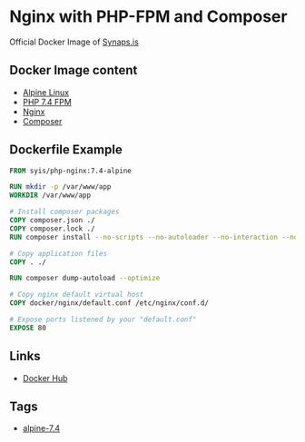 # Nginx with PHP-FPM and Composer

Official Docker Image of [Synaps.is](https://synaps.is)

## Docker Image content

- [Alpine Linux](https://alpinelinux.org)
- [PHP 7.4 FPM](https://www.php.net/)
- [Nginx](https://www.nginx.com/)
- [Composer](https://getcomposer.org/)

## Dockerfile Example

```dockerfile
FROM syis/php-nginx:7.4-alpine

RUN mkdir -p /var/www/app
WORKDIR /var/www/app

# Install composer packages
COPY composer.json ./
COPY composer.lock ./
RUN composer install --no-scripts --no-autoloader --no-interaction --no-progress

# Copy application files
COPY . ./

RUN composer dump-autoload --optimize

# Copy nginx default virtual host
COPY docker/nginx/default.conf /etc/nginx/conf.d/

# Expose ports listened by your "default.conf"
EXPOSE 80
```

## Links

- [Docker Hub](https://hub.docker.com/r/syis/php-nginx)

## Tags

- [alpine-7.4](https://github.com/synapsis-official/docker_php_nginx/tree/alpine-7.4)
